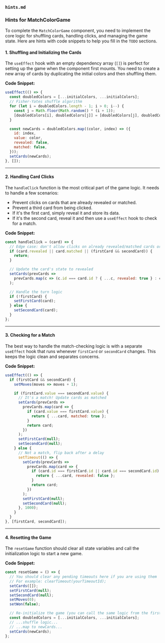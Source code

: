 


### `hints.md`

### Hints for MatchColorGame

To complete the `MatchColorGame` component, you need to implement the core logic for shuffling cards, handling clicks, and managing the game state. Here are hints with code snippets to help you fill in the `TODO` sections.

#### 1\. Shuffling and Initializing the Cards

The `useEffect` hook with an empty dependency array (`[]`) is perfect for setting up the game when the component first mounts. You need to create a new array of cards by duplicating the initial colors and then shuffling them.

**Code Snippet:**

```jsx
useEffect(() => {
  const doubledColors = [...initialColors, ...initialColors];
  // Fisher-Yates shuffle algorithm
  for (let i = doubledColors.length - 1; i > 0; i--) {
    const j = Math.floor(Math.random() * (i + 1));
    [doubledColors[i], doubledColors[j]] = [doubledColors[j], doubledColors[i]];
  }

  const newCards = doubledColors.map((color, index) => ({
    id: index,
    value: color,
    revealed: false,
    matched: false,
  }));
  setCards(newCards);
}, []);
```

-----

#### 2\. Handling Card Clicks

The `handleClick` function is the most critical part of the game logic. It needs to handle a few scenarios:

  * Prevent clicks on cards that are already revealed or matched.
  * Prevent a third card from being clicked.
  * If it's the first card, simply reveal it and store its data.
  * If it's the second card, reveal it and then use a `useEffect` hook to check for a match.

**Code Snippet:**

```jsx
const handleClick = (card) => {
  // Edge case: don't allow clicks on already revealed/matched cards or if two are already selected
  if (card.revealed || card.matched || (firstCard && secondCard)) {
    return;
  }

  // Update the card's state to revealed
  setCards(prevCards =>
    prevCards.map(c => (c.id === card.id ? { ...c, revealed: true } : c))
  );

  // Handle the turn logic
  if (!firstCard) {
    setFirstCard(card);
  } else {
    setSecondCard(card);
  }
};
```

-----

#### 3\. Checking for a Match

The best way to handle the match-checking logic is with a separate `useEffect` hook that runs whenever `firstCard` or `secondCard` changes. This keeps the logic clean and separates concerns.

**Code Snippet:**

```jsx
useEffect(() => {
  if (firstCard && secondCard) {
    setMoves(moves => moves + 1);

    if (firstCard.value === secondCard.value) {
      // It's a match! Update cards as matched
      setCards(prevCards =>
        prevCards.map(card => {
          if (card.value === firstCard.value) {
            return { ...card, matched: true };
          }
          return card;
        })
      );
      setFirstCard(null);
      setSecondCard(null);
    } else {
      // Not a match, flip back after a delay
      setTimeout(() => {
        setCards(prevCards =>
          prevCards.map(card => {
            if (card.id === firstCard.id || card.id === secondCard.id) {
              return { ...card, revealed: false };
            }
            return card;
          })
        );
        setFirstCard(null);
        setSecondCard(null);
      }, 1000);
    }
  }
}, [firstCard, secondCard]);
```

-----

#### 4\. Resetting the Game

The `resetGame` function should clear all state variables and call the initialization logic to start a new game.

**Code Snippet:**

```jsx
const resetGame = () => {
  // You should clear any pending timeouts here if you are using them
  // For example: clearTimeout(yourTimeoutId);
  setCards([]);
  setFirstCard(null);
  setSecondCard(null);
  setMoves(0);
  setWon(false);

  // Re-initialize the game (you can call the same logic from the first useEffect)
  const doubledColors = [...initialColors, ...initialColors];
  // ...shuffle logic...
  // ...map to newCards...
  setCards(newCards);
};
```